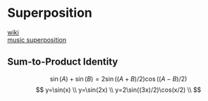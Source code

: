 # Superposition 

[wiki](https://en.wikipedia.org/wiki/Superposition_principle)<br>
[music superposition](https://oercommons.org/courseware/lesson/22614/student/?section=3)

## Sum-to-Product Identity

$$\sin(A)+\sin(B)=2\sin((A+B)/2)\cos((A-B)/2)$$
$$
y=\sin(x) \\
y=\sin(2x) \\
y=2\sin((3x)/2)\cos(x/2) \\
$$

